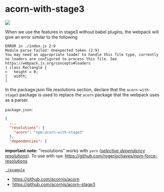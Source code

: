 # acorn-with-stage3

![](https://img.shields.io/npm/v/acorn-with-stage3?label=npm%3A%20acorn-with-stage3)

When we use the features in stage3 without babel plugins, the webpack will give an error similar to the following

```
ERROR in ./index.js 2:9
Module parse failed: Unexpected token (2:9)
You may need an appropriate loader to handle this file type, currently no loaders are configured to process this file. See https://webpack.js.org/concepts#loaders
| class Rectangle {
>   height = 0;
|   width;
|
```

In the package.json file resolutions section, declare that the `acorn-with-stage3` package is used to replace the `acorn` package that the webpack uses as a parser.

`package.json`:

```json
{
  ...
  "resolutions": {
    "acorn": "npm:acorn-with-stage3"
  },
  "dependencies": {

```

**important note:** "resolutions" works with `yarn` (_[selective dependency resolutions](https://classic.yarnpkg.com/en/docs/selective-version-resolutions/)_).
To use with `npm`: https://github.com/rogeriochaves/npm-force-resolutions

[`./example`](./example)

- https://github.com/acornjs/acorn
- https://github.com/acornjs/acorn-stage3
